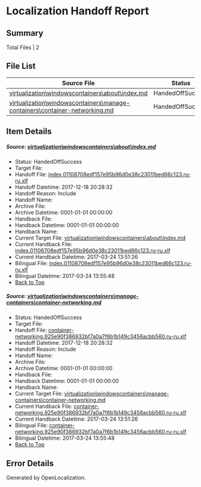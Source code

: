 # <a name='report-top'></a> Localization Handoff Report

## Summary
 Total Files | 2

## File List
 Source File | Status | Details 
 ----------- | ------ | ------- 
 [virtualization\windowscontainers\about\index.md](https://github.com/Microsoft/Virtualization-Documentation-Private/blob/6eefb890f090a6464119630bfbdc2794e6c3a3df/virtualization/windowscontainers/about/index.md) | HandedOffSuccess | [Details](#37782c4d2491b9b1963a326204e30a6f484b5ec9297)
 [virtualization\windowscontainers\manage-containers\container-networking.md](https://github.com/Microsoft/Virtualization-Documentation-Private/blob/6eefb890f090a6464119630bfbdc2794e6c3a3df/virtualization/windowscontainers/manage-containers/container-networking.md) | HandedOffSuccess | [Details](#6c3498c53588e5f923d4029424b309dad2ad10cb350)

## Item Details
##### <a name='37782c4d2491b9b1963a326204e30a6f484b5ec9297'></a> Source: [virtualization\windowscontainers\about\index.md](https://github.com/Microsoft/Virtualization-Documentation-Private/blob/6eefb890f090a6464119630bfbdc2794e6c3a3df/virtualization/windowscontainers/about/index.md)
* Status: HandedOffSuccess
* Target File: 
* Handoff File: [index.01108708edf157e95b96d0e38c23011bed66c123.ru-ru.xlf](https://github.com/MicrosoftDocs/Virtualization-Documentation-Private.handoff/blob/719f6b712e667ee5e0b0e506b6e7bd8c2cebdea4/ol-handoff/MicrosoftDocs/Virtualization-Documentation-Private.ru-ru/live/index.01108708edf157e95b96d0e38c23011bed66c123.ru-ru.xlf)
* Handoff Datetime: 2017-12-18 20:28:32
* Handoff Reason: Include
* Handoff Name: 
* Archive File: 
* Archive Datetime: 0001-01-01 00:00:00
* Handback File: 
* Handback Datetime: 0001-01-01 00:00:00
* Handback Name: 
* Current Target File: [virtualization\windowscontainers\about\index.md](https://github.com/MicrosoftDocs/Virtualization-Documentation-Private.ru-ru/blob/acb5c88f6cafcc4ed2e300234c2f1a456634af10/virtualization/windowscontainers/about/index.md)
* Current Handback File: [index.01108708edf157e95b96d0e38c23011bed66c123.ru-ru.xlf](https://github.com/MicrosoftDocs/Virtualization-Documentation-Private.handback/blob/21bfd91373f92b540f1a914790bb4d09fe99bf58/ol-handback/Microsoft/Virtualization-Documentation-Private.ru-ru/live/index.01108708edf157e95b96d0e38c23011bed66c123.ru-ru.xlf)
* Current Handback Datetime: 2017-03-24 13:51:26
* Bilingual File: [index.01108708edf157e95b96d0e38c23011bed66c123.ru-ru.xlf](https://github.com/MicrosoftDocs/Virtualization-Documentation-Private.handback/blob/21bfd91373f92b540f1a914790bb4d09fe99bf58/ol-handback/Microsoft/Virtualization-Documentation-Private.ru-ru/live/index.01108708edf157e95b96d0e38c23011bed66c123.ru-ru.xlf)
* Bilingual Datetime: 2017-03-24 13:55:48
* [Back to Top](#report-top)

##### <a name='6c3498c53588e5f923d4029424b309dad2ad10cb350'></a> Source: [virtualization\windowscontainers\manage-containers\container-networking.md](https://github.com/Microsoft/Virtualization-Documentation-Private/blob/6eefb890f090a6464119630bfbdc2794e6c3a3df/virtualization/windowscontainers/manage-containers/container-networking.md)
* Status: HandedOffSuccess
* Target File: 
* Handoff File: [container-networking.925e90f386932bf7a0a7f6b1b149c3456acbb560.ru-ru.xlf](https://github.com/MicrosoftDocs/Virtualization-Documentation-Private.handoff/blob/719f6b712e667ee5e0b0e506b6e7bd8c2cebdea4/ol-handoff/MicrosoftDocs/Virtualization-Documentation-Private.ru-ru/live/container-networking.925e90f386932bf7a0a7f6b1b149c3456acbb560.ru-ru.xlf)
* Handoff Datetime: 2017-12-18 20:28:32
* Handoff Reason: Include
* Handoff Name: 
* Archive File: 
* Archive Datetime: 0001-01-01 00:00:00
* Handback File: 
* Handback Datetime: 0001-01-01 00:00:00
* Handback Name: 
* Current Target File: [virtualization\windowscontainers\manage-containers\container-networking.md](https://github.com/MicrosoftDocs/Virtualization-Documentation-Private.ru-ru/blob/acb5c88f6cafcc4ed2e300234c2f1a456634af10/virtualization/windowscontainers/manage-containers/container-networking.md)
* Current Handback File: [container-networking.925e90f386932bf7a0a7f6b1b149c3456acbb560.ru-ru.xlf](https://github.com/MicrosoftDocs/Virtualization-Documentation-Private.handback/blob/21bfd91373f92b540f1a914790bb4d09fe99bf58/ol-handback/Microsoft/Virtualization-Documentation-Private.ru-ru/live/container-networking.925e90f386932bf7a0a7f6b1b149c3456acbb560.ru-ru.xlf)
* Current Handback Datetime: 2017-03-24 13:51:26
* Bilingual File: [container-networking.925e90f386932bf7a0a7f6b1b149c3456acbb560.ru-ru.xlf](https://github.com/MicrosoftDocs/Virtualization-Documentation-Private.handback/blob/21bfd91373f92b540f1a914790bb4d09fe99bf58/ol-handback/Microsoft/Virtualization-Documentation-Private.ru-ru/live/container-networking.925e90f386932bf7a0a7f6b1b149c3456acbb560.ru-ru.xlf)
* Bilingual Datetime: 2017-03-24 13:55:48
* [Back to Top](#report-top)


## Error Details

Generated by OpenLocalization.
